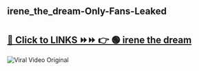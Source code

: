 
 ## irene_the_dream-Only-Fans-Leaked

# <h2><a href="https://clipsfans.com/irene_the_dream&ref=git">🔗 Click to LINKS ⏩⏩ 👉 🟢 irene the dream </a></h2>

<a href="https://clipsfans.com/irene_the_dream&ref=git" rel="nofollow" data-target="animated-image.originalLink"><img src="https://i.ibb.co.com/xMMVF88/686577567.gif" alt="Viral Video Original" style="max-width: 100%; display: inline-block;" data-target="animated-image.originalImage"></a>
